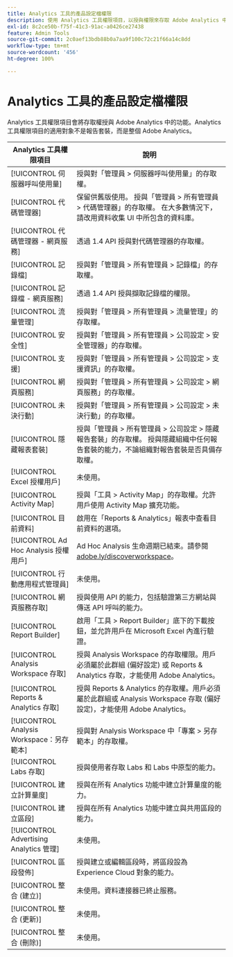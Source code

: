```yaml
---
title: Analytics 工具的產品設定檔權限
description: 使用 Analytics 工具權限項目，以授與權限來存取 Adobe Analytics 中的功能。
exl-id: 8c2ce50b-f75f-41c3-91ac-a0426ce27438
feature: Admin Tools
source-git-commit: 2c0aef13bdb88b0a7aa9f100c72c21f66a14c8dd
workflow-type: tm+mt
source-wordcount: '456'
ht-degree: 100%

---
```


# Analytics 工具的產品設定檔權限

Analytics 工具權限項目會將存取權授與 Adobe Analytics 中的功能。Analytics 工具權限項目的適用對象不是報告套裝，而是整個 Adobe Analytics。

| Analytics 工具權限項目 | 說明 |
|----|----|
| [!UICONTROL 伺服器呼叫使用量] | 授與對「管理員 > 伺服器呼叫使用量」的存取權。 |
| [!UICONTROL 代碼管理器] | 保留供舊版使用。 授與「管理員 > 所有管理員 > 代碼管理器」的存取權。 在大多數情況下，請改用資料收集 UI 中所包含的資料庫。 |
| [!UICONTROL 代碼管理器 - 網頁服務] | 透過 1.4 API 授與對代碼管理器的存取權。 |
| [!UICONTROL 記錄檔] | 授與對「管理員 > 所有管理員 > 記錄檔」的存取權。  |
| [!UICONTROL 記錄檔 - 網頁服務] | 透過 1.4 API 授與擷取記錄檔的權限。 |
| [!UICONTROL 流量管理] | 授與對「管理員 > 所有管理員 > 流量管理」的存取權。 |
| [!UICONTROL 安全性] | 授與對「管理員 > 所有管理員 > 公司設定 > 安全管理器」的存取權。 |
| [!UICONTROL 支援] | 授與對「管理員 > 所有管理員 > 公司設定 > 支援資訊」的存取權。 |
| [!UICONTROL 網頁服務] | 授與對「管理員 > 所有管理員 > 公司設定 > 網頁服務」的存取權。 |
| [!UICONTROL 未決行動] | 授與對「管理員 > 所有管理員 > 公司設定 > 未決行動」的存取權。 |
| [!UICONTROL 隱藏報表套裝] | 授與「管理員 > 所有管理員 > 公司設定 > 隱藏報告套裝」的存取權。 授與隱藏組織中任何報告套裝的能力，不論組織對報告套裝是否具備存取權。 |
| [!UICONTROL Excel 授權用戶] | 未使用。 |
| [!UICONTROL Activity Map] | 授與「工具 > Activity Map」的存取權。允許用戶使用 Activity Map 擴充功能。 |
| [!UICONTROL 目前資料] | 啟用在「Reports &amp; Analytics」報表中查看目前資料的選項。 |
| [!UICONTROL Ad Hoc Analysis 授權用戶] | Ad Hoc Analysis 生命週期已結束。請參閱 [adobe.ly/discoverworkspace](https://adobe.ly/discoverworkspace)。 |
| [!UICONTROL 行動應用程式管理員] | 未使用。 |
| [!UICONTROL 網頁服務存取] | 授與使用 API 的能力，包括驗證第三方網站與傳送 API 呼叫的能力。 |
| [!UICONTROL Report Builder] | 啟用「工具 > Report Builder」底下的下載按鈕，並允許用戶在 Microsoft Excel 內進行驗證。 |
| [!UICONTROL Analysis Workspace 存取] | 授與 Analysis Workspace 的存取權限。用戶必須屬於此群組 (偏好設定) 或 Reports &amp; Analytics 存取，才能使用 Adobe Analytics。 |
| [!UICONTROL Reports &amp; Analytics 存取] | 授與 Reports &amp; Analytics 的存取權。用戶必須屬於此群組或 Analysis Workspace 存取 (偏好設定)，才能使用 Adobe Analytics。 |
| [!UICONTROL Analysis Workspace：另存範本] | 授與對 Analysis Workspace 中「專案 > 另存範本」的存取權。 |
| [!UICONTROL Labs 存取] | 授與使用者存取 Labs 和 Labs 中原型的能力。 |
| [!UICONTROL 建立計算量度] | 授與在所有 Analytics 功能中建立計算量度的能力。 |
| [!UICONTROL 建立區段] | 授與在所有 Analytics 功能中建立與共用區段的能力。 |
| [!UICONTROL Advertising Analytics 管理] | 未使用。 |
| [!UICONTROL 區段發佈] | 授與建立或編輯區段時，將區段設為 Experience Cloud 對象的能力。 |
| [!UICONTROL 整合 (建立)] | 未使用。資料連接器已終止服務。 |
| [!UICONTROL 整合 (更新)] | 未使用。 |
| [!UICONTROL 整合 (刪除)] | 未使用。 |
